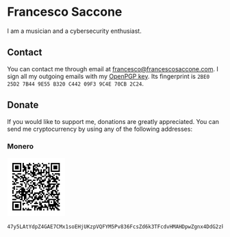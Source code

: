 Francesco Saccone
=================

I am a musician and a cybersecurity enthusiast.

Contact
-------

You can contact me through email at
[francesco@francescosaccone.com](mailto:francesco@francescosaccone.com). I sign
all my outgoing emails with my [OpenPGP key](/public/francescosaccone.asc). Its
fingerprint is `2BE0 25D2 7B44 9E55 B320 C442 09F3 9C4E 70CB 2C24`.

Donate
------

If you would like to support me, donations are greatly appreciated. You can
send me cryptocurrency by using any of the following addresses:

### Monero

![QR Code](/public/content/monero.png)

```plaintext
47y5LAtYdpZ4GAE7CMx1soEHjUKzpVQFYM5Pv836FcsZd6k3TFcdvHMAHDpwZgnx4DdG2zkZkSewLgguU23FYJP7HacSVcx
```
